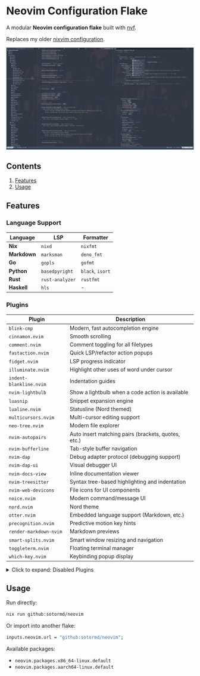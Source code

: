 # Neovim Configuration Flake

A modular **Neovim configuration flake** built with
[nvf](https://github.com/notashelf/nvf).

Replaces my older
[nixvim configuration](https://github.com/sotormd/neovim-nixvim).

![Screenshot](./screenshots/neovim.png)

## Contents

1. [Features](#features)
2. [Usage](#usage)

## Features

### Language Support

| Language     | LSP             | Formatter        |
| ------------ | --------------- | ---------------- |
| **Nix**      | `nixd`          | `nixfmt`         |
| **Markdown** | `marksman`      | `deno_fmt`       |
| **Go**       | `gopls`         | `gofmt`          |
| **Python**   | `basedpyright`  | `black`, `isort` |
| **Rust**     | `rust-analyzer` | `rustfmt`        |
| **Haskell**  | `hls`           | -                |

### Plugins

| Plugin                  | Description                                         |
| ----------------------- | --------------------------------------------------- |
| `blink-cmp`             | Modern, fast autocompletion engine                  |
| `cinnamon.nvim`         | Smooth scrolling                                    |
| `comment.nvim`          | Comment toggling for all filetypes                  |
| `fastaction.nvim`       | Quick LSP/refactor action popups                    |
| `fidget.nvim`           | LSP progress indicator                              |
| `illuminate.nvim`       | Highlight other uses of word under cursor           |
| `indent-blankline.nvim` | Indentation guides                                  |
| `nvim-lightbulb`        | Show a lightbulb when a code action is available    |
| `luasnip`               | Snippet expansion engine                            |
| `lualine.nvim`          | Statusline (Nord themed)                            |
| `multicursors.nvim`     | Multi-cursor editing support                        |
| `neo-tree.nvim`         | Modern file explorer                                |
| `nvim-autopairs`        | Auto insert matching pairs (brackets, quotes, etc.) |
| `nvim-bufferline`       | Tab-style buffer navigation                         |
| `nvim-dap`              | Debug adapter protocol (debugging support)          |
| `nvim-dap-ui`           | Visual debugger UI                                  |
| `nvim-docs-view`        | Inline documentation viewer                         |
| `nvim-treesitter`       | Syntax tree-based highlighting and indentation      |
| `nvim-web-devicons`     | File icons for UI components                        |
| `noice.nvim`            | Modern command/message UI                           |
| `nord.nvim`             | Nord theme                                          |
| `otter.nvim`            | Embedded language support (Markdown, etc.)          |
| `precognition.nvim`     | Predictive motion key hints                         |
| `render-markdown-nvim`  | Markdown previews                                   |
| `smart-splits.nvim`     | Smart window resizing and navigation                |
| `toggleterm.nvim`       | Floating terminal manager                           |
| `which-key.nvim`        | Keybinding popup display                            |

<details>

<summary> Click to expand: Disabled Plugins </summary>

| Plugin                    | Description                                           |
| ------------------------- | ----------------------------------------------------- |
| `breadcrumbs.nvim`        | Code breadcrumbs in statusline                        |
| `ccc.nvim`                | Color picker utility                                  |
| `cellular-automaton.nvim` | Animated visual effects                               |
| `cheatsheet.nvim`         | Visual reference for keymaps                          |
| `colorizer.nvim`          | Inline color previews                                 |
| `diffview.nvim`           | Visual Git diff viewer                                |
| `highlight-undo`          | Highlight changes after undo                          |
| `hop.nvim`                | Motion navigation using hints                         |
| `icon-picker.nvim`        | Icon selection tool                                   |
| `image.nvim`              | Image rendering in buffers                            |
| `img-clip.nvim`           | Paste images from clipboard                           |
| `leetcode.nvim`           | Coding challenge integration                          |
| `lazygit`                 | LazyGit integration                                   |
| `leap.nvim`               | Motion navigation across lines                        |
| `lspkind.nvim`            | Completion item icons                                 |
| `lspsaga.nvim`            | Enhanced LSP UI popups                                |
| `lspSignature.nvim`       | Floating function signature hints                     |
| `modes.nvim`              | Animated mode indicator                               |
| `navbuddy.nvim`           | Floating symbol navigation                            |
| `nvim-biscuits`           | Context hints near closing brackets                   |
| `nvim-cmp`                | Traditional completion engine (replaced by blink-cmp) |
| `nvim-cursorline`         | Cursorline plugin (redundant)                         |
| `nvim-scrollbar`          | Minimal scrollbar                                     |
| `smartcolumn.nvim`        | Custom vertical guideline configuration               |
| `surround.nvim`           | Edit surrounding characters easily                    |
| `trouble.nvim`            | Diagnostics list and panel                            |
| `undotree.nvim`           | Undo history visualizer                               |
| `vim-wakatime`            | Coding activity tracker                               |
| `yanky.nvim`              | Yank history management                               |

</details>

## Usage

Run directly:

```bash
nix run github:sotormd/neovim
```

Or import into another flake:

```nix
inputs.neovim.url = "github:sotormd/neovim";
```

Available packages:

- `neovim.packages.x86_64-linux.default`
- `neovim.packages.aarch64-linux.default`
